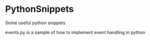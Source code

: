 # PythonSnippets
Some useful python snippets

events.py is a sample of how to implement event handling in python
